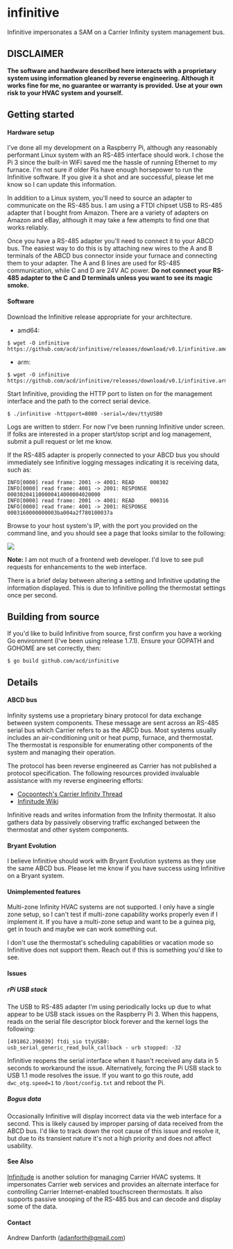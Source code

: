 # infinitive
Infinitive impersonates a SAM on a Carrier Infinity system management bus. 

## **DISCLAIMER**
**The software and hardware described here interacts with a proprietary system using information gleaned by reverse engineering.  Although it works fine for me, no guarantee or warranty is provided.  Use at your own risk to your HVAC system and yourself.**

## Getting started
#### Hardware setup
I've done all my development on a Raspberry Pi, although any reasonably performant Linux system with an RS-485 interface should work.  I chose the Pi 3 since the built-in WiFi saved me the hassle of running Ethernet to my furnace.  I'm not sure if older Pis have enough horsepower to run the Infinitive software.  If you give it a shot and are successful, please let me know so I can update this information.

In addition to a Linux system, you'll need to source an adapter to communicate on the RS-485 bus.  I am using a FTDI chipset USB to RS-485 adapter that I bought from Amazon.  There are a variety of adapters on Amazon and eBay, although it may take a few attempts to find one that works reliably.

Once you have a RS-485 adapter you'll need to connect it to your ABCD bus. The easiest way to do this is by attaching new wires to the A and B terminals of the ABCD bus connector inside your furnace and connecting them to your adapter. The A and B lines are used for RS-485 communication, while C and D are 24V AC power. **Do not connect your RS-485 adapter to the C and D terminals unless you want to see its magic smoke.** 

#### Software
Download the Infinitive release appropriate for your architecture.

   * amd64:
```
$ wget -O infinitive https://github.com/acd/infinitive/releases/download/v0.1/infinitive.amd64
```
   * arm:
```
$ wget -O infinitive https://github.com/acd/infinitive/releases/download/v0.1/infinitive.arm
```

Start Infinitive, providing the HTTP port to listen on for the management interface and the path to the correct serial device.

```
$ ./infinitive -httpport=8080 -serial=/dev/ttyUSB0 
```

Logs are written to stderr.  For now I've been running Infinitive under screen.  If folks are interested in a proper start/stop script and log management, submit a pull request or let me know.

If the RS-485 adapter is properly connected to your ABCD bus you should immediately see Infinitive logging messages indicating it is receiving data, such as:

```
INFO[0000] read frame: 2001 -> 4001: READ     000302    
INFO[0000] read frame: 4001 -> 2001: RESPONSE 000302041100000414000004020000 
INFO[0000] read frame: 2001 -> 4001: READ     000316    
INFO[0000] read frame: 4001 -> 2001: RESPONSE 0003160000000003ba004a2f780100037a 
```

Browse to your host system's IP, with the port you provided on the command line, and you should see a page that looks similar to the following:

<img src="https://raw.githubusercontent.com/acd/infinitive/master/screenshot.png"/>

**Note:** I am not much of a frontend web developer.  I'd love to see pull requests for enhancements to the web interface.

There is a brief delay between altering a setting and Infinitive updating the information displayed.  This is due to Infinitive polling the thermostat settings once per second.

## Building from source

If you'd like to build Infinitive from source, first confirm you have a working Go environment (I've been using release 1.7.1).  Ensure your GOPATH and GOHOME are set correctly, then:

```
$ go build github.com/acd/infinitive
```

## Details
#### ABCD bus
Infinity systems use a proprietary binary protocol for data exchange between system components.  These message are sent across an RS-485 serial bus which Carrier refers to as the ABCD bus.  Most systems usually includes an air-conditioning unit or heat pump, furnace, and thermostat.  The thermostat is responsible for enumerating other components of the system and managing their operation. 

The protocol has been reverse engineered as Carrier has not published a protocol specification.  The following resources provided invaluable assistance with my reverse engineering efforts:

* [Cocoontech's Carrier Infinity Thread](http://cocoontech.com/forums/topic/11372-carrier-infinity/)
* [Infinitude Wiki](https://github.com/nebulous/infinitude/wiki/Infinity-Protocol-Main)

Infinitive reads and writes information from the Infinity thermostat.  It also gathers data by passively observing traffic exchanged between the thermostat and other system components.

#### Bryant Evolution
I believe Infinitive should work with Bryant Evolution systems as they use the same ABCD bus.  Please let me know if you have success using Infinitive on a Bryant system.

#### Unimplemented features

Multi-zone Infinity HVAC systems are not supported.  I only have a single zone setup, so I can't test if multi-zone capability works properly even if I implement it.  If you have a multi-zone setup and want to be a guinea pig, get in touch and maybe we can work something out.

I don't use the thermostat's scheduling capabilities or vacation mode so Infinitive does not support them.  Reach out if this is something you'd like to see.  

#### Issues
##### rPi USB stack
The USB to RS-485 adapter I'm using periodically locks up due to what appear to be USB stack issues on the Raspberry Pi 3.  When this happens, reads on the serial file descriptor block forever and the kernel logs the following:
```
[491862.396039] ftdi_sio ttyUSB0: usb_serial_generic_read_bulk_callback - urb stopped: -32
```
Infinitive reopens the serial interface when it hasn't received any data in 5 seconds to workaround the issue.  Alternatively, forcing the Pi USB stack to USB 1.1 mode resolves the issue.  If you want to go this route, add `dwc_otg.speed=1` to `/boot/config.txt` and reboot the Pi.

##### Bogus data
Occasionally Infinitive will display incorrect data via the web interface for a second.  This is likely caused by improper parsing of data received from the ABCD bus.  I'd like to track down the root cause of this issue and resolve it, but due to its transient nature it's not a high priority and does not affect usability.

#### See Also
[Infinitude](https://github.com/nebulous/infinitude) is another solution for managing Carrier HVAC systems.  It impersonates Carrier web services and provides an alternate interface for controlling Carrier Internet-enabled touchscreen thermostats.  It also supports passive snooping of the RS-485 bus and can decode and display some of the data.

#### Contact
Andrew Danforth (<adanforth@gmail.com>)
